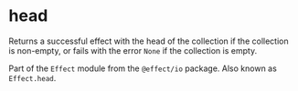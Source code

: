 # head

Returns a successful effect with the head of the collection if the collection
is non-empty, or fails with the error `None` if the collection is empty.

Part of the `Effect` module from the `@effect/io` package. Also known as `Effect.head`.
